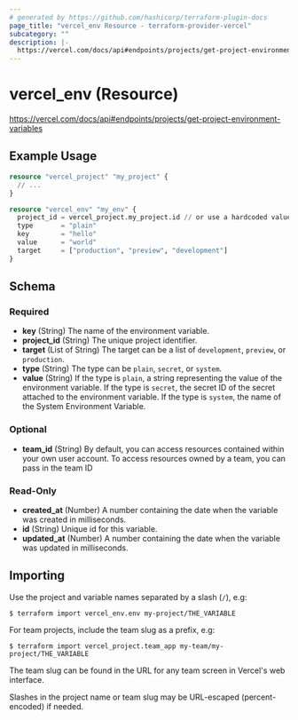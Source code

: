```yaml
---
# generated by https://github.com/hashicorp/terraform-plugin-docs
page_title: "vercel_env Resource - terraform-provider-vercel"
subcategory: ""
description: |-
  https://vercel.com/docs/api#endpoints/projects/get-project-environment-variables
---
```


# vercel_env (Resource)

https://vercel.com/docs/api#endpoints/projects/get-project-environment-variables

## Example Usage

```terraform
resource "vercel_project" "my_project" {
  // ...
}

resource "vercel_env" "my_env" {
  project_id = vercel_project.my_project.id // or use a hardcoded value of an existing project
  type       = "plain"
  key        = "hello"
  value      = "world"
  target     = ["production", "preview", "development"]
}
```

<!-- schema generated by tfplugindocs -->
## Schema

### Required

- **key** (String) The name of the environment variable.
- **project_id** (String) The unique project identifier.
- **target** (List of String) The target can be a list of `development`, `preview`, or `production`.
- **type** (String) The type can be `plain`, `secret`, or `system`.
- **value** (String) If the type is `plain`, a string representing the value of the environment variable. If the type is `secret`, the secret ID of the secret attached to the environment variable. If the type is `system`, the name of the System Environment Variable.

### Optional

- **team_id** (String) By default, you can access resources contained within your own user account. To access resources owned by a team, you can pass in the team ID

### Read-Only

- **created_at** (Number) A number containing the date when the variable was created in milliseconds.
- **id** (String) Unique id for this variable.
- **updated_at** (Number) A number containing the date when the variable was updated in milliseconds.

## Importing

Use the project and variable names separated by a slash (`/`), e.g:

```
$ terraform import vercel_env.env my-project/THE_VARIABLE
```

For team projects, include the team slug as a prefix, e.g:

```
$ terraform import vercel_project.team_app my-team/my-project/THE_VARIABLE
```

The team slug can be found in the URL for any team screen in Vercel's web interface.

Slashes in the project name or team slug may be URL-escaped (percent-encoded) if needed.

